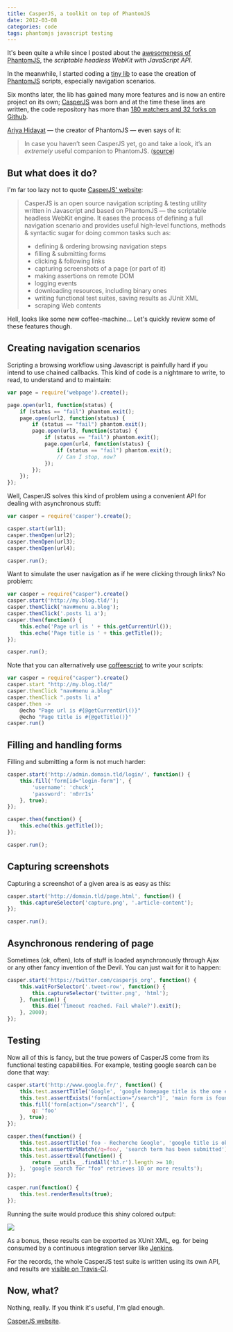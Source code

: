 ```yaml
---
title: CasperJS, a toolkit on top of PhantomJS
date: 2012-03-08
categories: code
tags: phantomjs javascript testing
---
```


It's been quite a while since I posted about the [awesomeness of PhantomJS](/code/2011/scrape-and-test-any-webpage-using-phantomjs/), the *scriptable headless WebKit with JavaScript API*.

In the meanwhile, I started coding a [tiny lib](https://github.com/n1k0/casperjs/commit/133310d814d79db08c3982ee4af31d0a71813b8c) to ease the creation of [PhantomJS](http://phantomjs.org/) scripts, especially navigation scenarios.

Six months later, the lib has gained many more features and is now an entire project on its own; [CasperJS](http://casperjs.org/) was born and at the time these lines are written, the code repository has more than [180 watchers and 32 forks on Github](https://github.com/n1k0/casperjs).

[Ariya Hidayat](http://ariya.ofilabs.com/)&nbsp;— the creator of PhantomJS&nbsp;— even says of it:

> In case you haven’t seen CasperJS yet, go and take a look, it’s an _extremely_ useful companion to PhantomJS. ([source](http://ariya.ofilabs.com/2012/03/phantomjs-and-travis-ci.html))

## But what does it do?

I'm far too lazy not to quote [CasperJS' website](http://casperjs.org/):

> CasperJS is an open source navigation scripting & testing utility written in Javascript and based on PhantomJS — the scriptable headless WebKit engine. It eases the process of defining a full navigation scenario and provides useful high-level functions, methods & syntactic sugar for doing common tasks such as:
>
> * defining & ordering browsing navigation steps
> * filling & submitting forms
> * clicking & following links
> * capturing screenshots of a page (or part of it)
> * making assertions on remote DOM
> * logging events
> * downloading resources, including binary ones
> * writing functional test suites, saving results as JUnit XML
> * scraping Web contents

Hell, looks like some new coffee-machine… Let's quickly review some of these features though.

## Creating navigation scenarios

Scripting a browsing workflow using Javascript is painfully hard if you intend to use chained callbacks. This kind of code is a nightmare to write, to read, to understand and to maintain:

```js
var page = require('webpage').create();

page.open(url1, function(status) {
    if (status == "fail") phantom.exit();
    page.open(url2, function(status) {
        if (status == "fail") phantom.exit();
        page.open(url3, function(status) {
            if (status == "fail") phantom.exit();
            page.open(url4, function(status) {
                if (status == "fail") phantom.exit();
                // Can I stop, now?
            });
        });
    });
});
```

Well, CasperJS solves this kind of problem using a convenient API for dealing with asynchronous stuff:

```js
var casper = require('casper').create();

casper.start(url1);
casper.thenOpen(url2);
casper.thenOpen(url3);
casper.thenOpen(url4);

casper.run();
```

Want to simulate the user navigation as if he were clicking through links? No problem:

```js
var casper = require("casper").create()
casper.start('http://my.blog.tld/');
casper.thenClick('nav#menu a.blog');
casper.thenClick('.posts li a');
casper.then(function() {
    this.echo('Page url is ' + this.getCurrentUrl());
    this.echo('Page title is ' + this.getTitle());
});

casper.run();
```

Note that you can alternatively use [coffeescript](http://coffeescript.org/) to write your scripts:

```js
var casper = require("casper").create()
casper.start "http://my.blog.tld/"
casper.thenClick "nav#menu a.blog"
casper.thenClick ".posts li a"
casper.then ->
    @echo "Page url is #{@getCurrentUrl()}"
    @echo "Page title is #{@getTitle()}"
casper.run()
```

## Filling and handling forms

Filling and submitting a form is not much harder:

```js
casper.start('http://admin.domain.tld/login/', function() {
    this.fill('form[id="login-form"]', {
        'username': 'chuck',
        'password': 'n0rr1s'
    }, true);
});

casper.then(function() {
    this.echo(this.getTitle());
});

casper.run();
```

## Capturing screenshots

Capturing a screenshot of a given area is as easy as this:

```js
casper.start('http://domain.tld/page.html', function() {
    this.captureSelector('capture.png', '.article-content');
});

casper.run();
```

## Asynchronous rendering of page

Sometimes (ok, often), lots of stuff is loaded asynchronously through Ajax or any other fancy invention of the Devil. You can just wait for it to happen:

```js
casper.start('https://twitter.com/casperjs_org', function() {
    this.waitForSelector('.tweet-row', function() {
        this.captureSelector('twitter.png', 'html');
    }, function() {
        this.die('Timeout reached. Fail whale?').exit();
    }, 2000);
});
```

## Testing

Now all of this is fancy, but the true powers of CasperJS come from its functional testing capabilities. For example, testing google search can be done that way:

```js
casper.start('http://www.google.fr/', function() {
    this.test.assertTitle('Google', 'google homepage title is the one expected');
    this.test.assertExists('form[action="/search"]', 'main form is found');
    this.fill('form[action="/search"]', {
        q: 'foo'
    }, true);
});

casper.then(function() {
    this.test.assertTitle('foo - Recherche Google', 'google title is ok');
    this.test.assertUrlMatch(/q=foo/, 'search term has been submitted');
    this.test.assertEval(function() {
        return __utils__.findAll('h3.r').length >= 10;
    }, 'google search for "foo" retrieves 10 or more results');
});

casper.run(function() {
    this.test.renderResults(true);
});
```

Running the suite would produce this shiny colored output:

![](/static/code/2012/testsuiteok.png)

As a bonus, these results can be exported as XUnit XML, eg. for being consumed by a continuous integration server like [Jenkins](http://jenkins-ci.org/).

For the records, the whole CasperJS test suite is written using its own API, and results are [visible on Travis-CI](http://travis-ci.org/#!/n1k0/casperjs).

## Now, what?

Nothing, really. If you think it's useful, I'm glad enough.

[CasperJS website](http://casperjs.org/).
